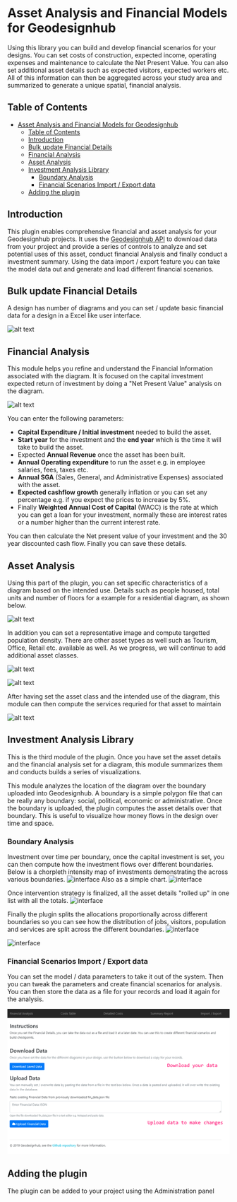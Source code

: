 # Asset Analysis and Financial Models for Geodesignhub

Using this library you can build and develop financial scenarios for your designs. You can set costs of construction, expected income, operating expenses and maintenance to calculate the Net Present Value. You can also set additional asset details such as expected visitors, expected workers etc. All of this information can then be aggregated across your study area and summarized to generate a unique spatial, financial analysis.

## Table of Contents

- [Asset Analysis and Financial Models for Geodesignhub](#asset-analysis-and-financial-models-for-geodesignhub)
  - [Table of Contents](#table-of-contents)
  - [Introduction](#introduction)
  - [Bulk update Financial Details](#bulk-update-financial-details)
  - [Financial Analysis](#financial-analysis)
  - [Asset Analysis](#asset-analysis)
  - [Investment Analysis Library](#investment-analysis-library)
    - [Boundary Analysis](#boundary-analysis)
    - [Financial Scenarios Import / Export data](#financial-scenarios-import--export-data)
  - [Adding the plugin](#adding-the-plugin)

## Introduction

This plugin enables comprehensive financial and asset analysis for your Geodesignhub projects. It uses the [Geodesignhub API](http://www.geodesignhub.com/api/) to download data from your project and provide a series of controls to analyze and set potential uses of this asset, conduct financial Analysis and finally conduct a investment summary. Using the data import / export feature you can take the model data out and generate and load different financial scenarios.

## Bulk update Financial Details

A design has number of diagrams and you can set / update basic financial data for a design in a Excel like user interface.

![alt text](readme-images/bulk-update.png)

## Financial Analysis

This module helps you refine and understand the Financial Information associated with the diagram. It is focused on the capital investment expected return of investment by doing a "Net Present Value" analysis on the diagram.

![alt text](readme-images/npv-dcf.png)

You can enter the following parameters:

- __Capital Expenditure / Initial investment__ needed to build the asset.
- __Start year__ for the investment and the __end year__ which is the time it will take to build the asset.
- Expected __Annual Revenue__ once the asset has been built.
- __Annual Operating expenditure__ to run the asset e.g. in employee salaries, fees, taxes etc.
- __Annual SGA__ (Sales, General, and Administrative Expenses) associated with the asset.
- __Expected cashflow growth__ generally inflation or you can set any percentage e.g. if you expect the prices to increase by 5%.
- Finally __Weighted Annual Cost of Capital__ (WACC) is the rate at which you can get a loan for your investment, normally these are interest rates or a number higher than the current interest rate.

You can then calculate the Net present value of your investment and the 30 year discounted cash flow. Finally you can save these details.

## Asset Analysis

Using this part of the plugin, you can set specific characteristics of a diagram based on the intended use. Details such as people housed, total units and number of floors for a example for a residential diagram, as shown below.

![alt text][logo]

In addition you can set a representative image and compute targetted population density. There are other asset types as well such as Tourism, Office, Retail etc. available as well. As we progress, we will continue to add additional asset classes.

![alt text][logo4]

![alt text][logo5]

After having set the asset class and the intended use of the diagram, this module  can then compute the services requried for that asset to maintain

![alt text][logo3]

[logo]: https://i.imgur.com/npgPPTm.jpg "Geodesignhub Diagram Discounted Cash Flow"
[logo2]: https://i.imgur.com/E82qisZ.jpg "Geodesignhub Diagram Discounted Cash Flow"
[logo4]: https://i.imgur.com/GRx4gYx.jpg "Geodesignhub Diagram Discounted Cash Flow"
[logo3]: https://i.imgur.com/gZDFCV9.jpg "Geodesignhub Diagram Discounted Cash Flow"
[logo5]: https://i.imgur.com/2dHdhIK.jpg "Geodesignhub Diagram Discounted Cash Flow"

## Investment Analysis Library

This is the third module of the plugin. Once you have set the asset details and the financial analysis set for a diagram, this module summarizes them and conducts builds a series of visualizations.

This module analyzes the location of the diagram over the boundary uploaded into Geodesignhub. A boundary is a simple polygon file that can be really any boundary: social, political, economic or administrative. Once the boundary is uploaded, the plugin computes the asset details over that boundary. This is useful to visualize how money flows in the design over time and space.

### Boundary Analysis

Investment over time per boundary, once the capital investment is set, you can then compute how the investment flows over different boundaries. Below is a chorpleth intensity map of investments demonstrating the across various boundaries.
![interface][ui4]
Also as a simple chart.
![interface][ui0]

Once intervention strategy is finalized, all the asset details "rolled up" in one list with all the totals.
![interface][ui2]

Finally the plugin splits the allocations proportionally across different boundaries so you can see how the distribution of jobs, visitors, population and services are split across the different boundaries.
![interface][ui1]

![interface][ui3]

[ui0]: https://i.imgur.com/JBfPZzV.jpg "Boundaries chart"
[ui1]: https://i.imgur.com/RznTWoh.jpg "Population and Jobs"
[ui2]: https://i.imgur.com/SYE7z3q.jpg "Rollup"
[ui3]: https://i.imgur.com/3kI6ioU.jpg "Yearly Interface"
[ui4]: https://i.imgur.com/51dzMca.jpg "Boundary map"

### Financial Scenarios Import / Export data

You can set the model / data parameters to take it out of the system. Then you can tweak the parameters and create financial scenarios for analysis. You can then store the data as a file for your records and load it again for the analysis. 

![alt text](readme-images/import-export.png)

## Adding the plugin

The plugin can be added to your project using the Administration panel
